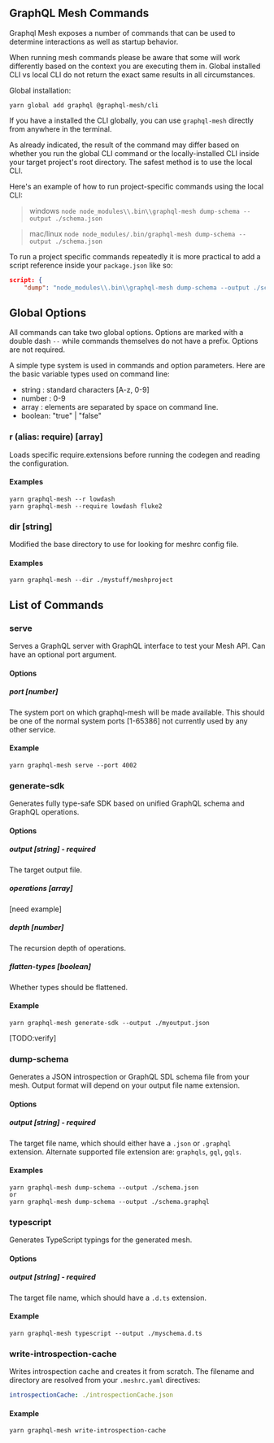 ## GraphQL Mesh Commands

Graphql Mesh exposes a number of commands that can be used to determine interactions as well as startup behavior.

When running mesh commands please be aware that some will work differently based on the context you are executing them in. Global installed CLI vs local CLI do not return the exact same results in all circumstances.

Global installation:
```
yarn global add graphql @graphql-mesh/cli
```

If you have a installed the CLI globally, you can use `graphql-mesh` directly from anywhere in the terminal.

As already indicated, the result of the command may differ based on whether you run the global CLI command or the locally-installed CLI inside your target project's root directory.
The safest method is to use the local CLI.

Here's an example of how to run project-specific commands using the local CLI:

> windows     `node node_modules\\.bin\\graphql-mesh dump-schema --output ./schema.json`

> mac/linux   `node node_modules/.bin/graphql-mesh dump-schema --output ./schema.json`



To run a project specific commands repeatedly it is more practical to add a script reference inside your `package.json` like so:

```json
script: {
    "dump": "node_modules\\.bin\\graphql-mesh dump-schema --output ./schema.json",
```


## Global Options

All commands can take  two global options. Options are marked with a double dash `--` while commands themselves do not have a prefix.
Options are not required.

A simple type system is used in commands and option parameters. Here are the basic variable types used on command line:
- string : standard characters [A-z, 0-9]
- number : 0-9
- array  : elements are separated by space on command line.
- boolean: "true" | "false"

###  r (alias: require)  [array]

Loads specific require.extensions before running the codegen and reading the configuration.


#### Examples
```
yarn graphql-mesh --r lowdash
yarn graphql-mesh --require lowdash fluke2
```


### dir  [string]

Modified the base directory to use for looking for meshrc config file.

#### Examples
```
yarn graphql-mesh --dir ./mystuff/meshproject
```


## List of Commands

### serve

Serves a GraphQL server with GraphQL interface to test your Mesh API. Can have an optional port argument.

#### Options

##### port [number]

The system port on which graphql-mesh will be made available. This should be one of the normal system ports [1-65386] not currently used by any other service.


#### Example
```
yarn graphql-mesh serve --port 4002
```


### generate-sdk

Generates fully type-safe SDK based on unified GraphQL schema and GraphQL operations.

#### Options

##### output [string] - required

The target output file.

##### operations [array]

[need example]

##### depth [number]

The recursion depth of operations.

##### flatten-types [boolean]

Whether types should be flattened.

#### Example
```
yarn graphql-mesh generate-sdk --output ./myoutput.json
```
[TODO:verify]


### dump-schema

Generates a JSON introspection or GraphQL SDL schema file from your mesh. Output format will depend on your output file name extension.

#### Options

##### output [string] - required
The target file name, which should either have a `.json` or `.graphql` extension. Alternate supported file extension are: `graphqls`, `gql`, `gqls`.


#### Examples
```
yarn graphql-mesh dump-schema --output ./schema.json
or
yarn graphql-mesh dump-schema --output ./schema.graphql
```

### typescript

Generates TypeScript typings for the generated mesh.

#### Options

##### output [string] - required
The target file name, which should have a `.d.ts` extension.


#### Example
```
yarn graphql-mesh typescript --output ./myschema.d.ts
```


### write-introspection-cache

Writes introspection cache and creates it from scratch. The filename and directory are resolved from your `.meshrc.yaml` directives:

```yaml
introspectionCache: ./introspectionCache.json
```


#### Example
```
yarn graphql-mesh write-introspection-cache
```
